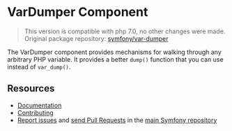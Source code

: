 VarDumper Component
===================
> This version is compatible with php 7.0, no other changes were made.  
> Original package repository: [symfony/var-dumper](https://github.com/symfony/var-dumper)

The VarDumper component provides mechanisms for walking through any arbitrary
PHP variable. It provides a better `dump()` function that you can use instead
of `var_dump()`.

Resources
---------

* [Documentation](https://symfony.com/doc/current/components/var_dumper/introduction.html)
* [Contributing](https://symfony.com/doc/current/contributing/index.html)
* [Report issues](https://github.com/symfony/symfony/issues) and
  [send Pull Requests](https://github.com/symfony/symfony/pulls)
  in the [main Symfony repository](https://github.com/symfony/symfony)
